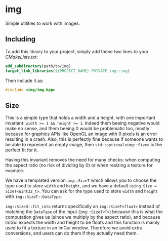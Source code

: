 # img

Simple utilities to work with images.

## Including

To add this library to your project, simply add these two lines to your *CMakeLists.txt*:
```cmake
add_subdirectory(path/to/img)
target_link_libraries(${PROJECT_NAME} PRIVATE img::img)
```

Then include it as:
```cpp
#include <img/img.hpp>
```


## Size

This is a simple type that holds a width and a height, with one important invariant: ```width >= 1 && height >= 1```. Indeed them beeing negative would make no sense, and them beeing 0 would be problematic too, mostly because for graphics APIs like OpenGL an image with 0 pixels is an error resulting in a crash. Also, this is perfectly fine because if someone wants to be able to represent an empty image, then ```std::optional<img::Size>``` is the perfect fit for it.

Having this invariant removes the need for many checks: when computing the aspect ratio (no risk of dividing by 0) or when resizing a texture for example.

We have a templated version ```img::SizeT``` which allows you to choose the type used to store ```width``` and ```height```, and we have a default ```using Size = SizeT<uint32_t>```. You can ask for the type used to store ```width``` and ```height``` with ```img::SizeT::DataType```.

```img::SizeU::fit_into``` returns specifically an ```img::SizeT<float>``` instead of matching the ```DataType``` of the input (```img::SizeT<T>```) because this is what the computation gives us (since we multiply by the aspect ratio), and because ImGui expects the width and height to be floats and this function is mainly used to fit a texture in an ImGui window. Therefore we avoid extra conversions, and users can do them if they actually need them.

